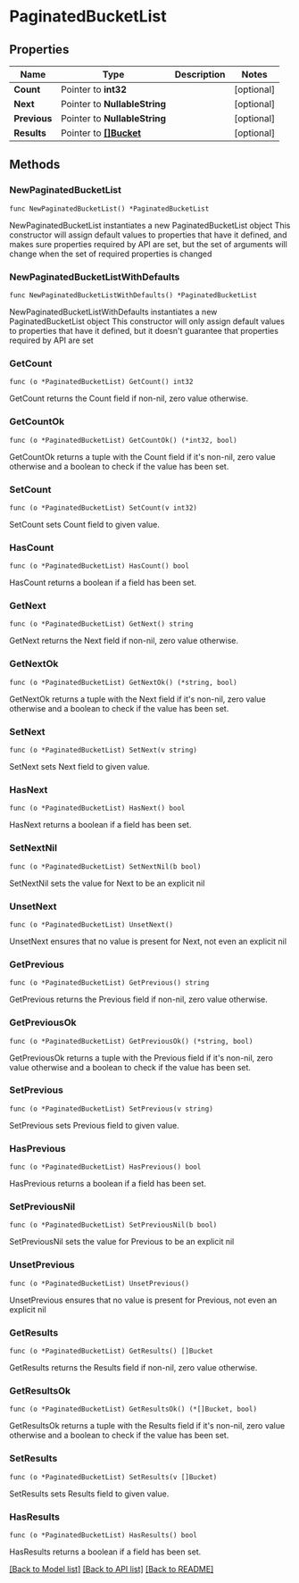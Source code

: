 # PaginatedBucketList

## Properties

Name | Type | Description | Notes
------------ | ------------- | ------------- | -------------
**Count** | Pointer to **int32** |  | [optional] 
**Next** | Pointer to **NullableString** |  | [optional] 
**Previous** | Pointer to **NullableString** |  | [optional] 
**Results** | Pointer to [**[]Bucket**](Bucket.md) |  | [optional] 

## Methods

### NewPaginatedBucketList

`func NewPaginatedBucketList() *PaginatedBucketList`

NewPaginatedBucketList instantiates a new PaginatedBucketList object
This constructor will assign default values to properties that have it defined,
and makes sure properties required by API are set, but the set of arguments
will change when the set of required properties is changed

### NewPaginatedBucketListWithDefaults

`func NewPaginatedBucketListWithDefaults() *PaginatedBucketList`

NewPaginatedBucketListWithDefaults instantiates a new PaginatedBucketList object
This constructor will only assign default values to properties that have it defined,
but it doesn't guarantee that properties required by API are set

### GetCount

`func (o *PaginatedBucketList) GetCount() int32`

GetCount returns the Count field if non-nil, zero value otherwise.

### GetCountOk

`func (o *PaginatedBucketList) GetCountOk() (*int32, bool)`

GetCountOk returns a tuple with the Count field if it's non-nil, zero value otherwise
and a boolean to check if the value has been set.

### SetCount

`func (o *PaginatedBucketList) SetCount(v int32)`

SetCount sets Count field to given value.

### HasCount

`func (o *PaginatedBucketList) HasCount() bool`

HasCount returns a boolean if a field has been set.

### GetNext

`func (o *PaginatedBucketList) GetNext() string`

GetNext returns the Next field if non-nil, zero value otherwise.

### GetNextOk

`func (o *PaginatedBucketList) GetNextOk() (*string, bool)`

GetNextOk returns a tuple with the Next field if it's non-nil, zero value otherwise
and a boolean to check if the value has been set.

### SetNext

`func (o *PaginatedBucketList) SetNext(v string)`

SetNext sets Next field to given value.

### HasNext

`func (o *PaginatedBucketList) HasNext() bool`

HasNext returns a boolean if a field has been set.

### SetNextNil

`func (o *PaginatedBucketList) SetNextNil(b bool)`

 SetNextNil sets the value for Next to be an explicit nil

### UnsetNext
`func (o *PaginatedBucketList) UnsetNext()`

UnsetNext ensures that no value is present for Next, not even an explicit nil
### GetPrevious

`func (o *PaginatedBucketList) GetPrevious() string`

GetPrevious returns the Previous field if non-nil, zero value otherwise.

### GetPreviousOk

`func (o *PaginatedBucketList) GetPreviousOk() (*string, bool)`

GetPreviousOk returns a tuple with the Previous field if it's non-nil, zero value otherwise
and a boolean to check if the value has been set.

### SetPrevious

`func (o *PaginatedBucketList) SetPrevious(v string)`

SetPrevious sets Previous field to given value.

### HasPrevious

`func (o *PaginatedBucketList) HasPrevious() bool`

HasPrevious returns a boolean if a field has been set.

### SetPreviousNil

`func (o *PaginatedBucketList) SetPreviousNil(b bool)`

 SetPreviousNil sets the value for Previous to be an explicit nil

### UnsetPrevious
`func (o *PaginatedBucketList) UnsetPrevious()`

UnsetPrevious ensures that no value is present for Previous, not even an explicit nil
### GetResults

`func (o *PaginatedBucketList) GetResults() []Bucket`

GetResults returns the Results field if non-nil, zero value otherwise.

### GetResultsOk

`func (o *PaginatedBucketList) GetResultsOk() (*[]Bucket, bool)`

GetResultsOk returns a tuple with the Results field if it's non-nil, zero value otherwise
and a boolean to check if the value has been set.

### SetResults

`func (o *PaginatedBucketList) SetResults(v []Bucket)`

SetResults sets Results field to given value.

### HasResults

`func (o *PaginatedBucketList) HasResults() bool`

HasResults returns a boolean if a field has been set.


[[Back to Model list]](../README.md#documentation-for-models) [[Back to API list]](../README.md#documentation-for-api-endpoints) [[Back to README]](../README.md)


